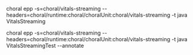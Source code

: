 choral epp -s=choral/vitals-streaming --headers=choral/runtime:choral/choralUnit:choral/vitals-streaming -t java VitalsStreaming

choral epp -s=choral/vitals-streaming --headers=choral/runtime:choral/choralUnit:choral/vitals-streaming -t java VitalsStreamingTest --annotate